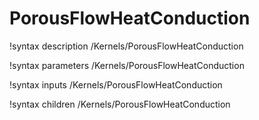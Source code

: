 <!-- MOOSE Documentation Stub: Remove this when content is added. -->

# PorousFlowHeatConduction
!syntax description /Kernels/PorousFlowHeatConduction

!syntax parameters /Kernels/PorousFlowHeatConduction

!syntax inputs /Kernels/PorousFlowHeatConduction

!syntax children /Kernels/PorousFlowHeatConduction
